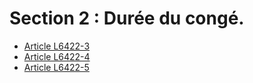 # Section 2 : Durée du congé.

* [Article L6422-3](./LEGIARTI000006904476.md)
* [Article L6422-4](./LEGIARTI000006904477.md)
* [Article L6422-5](./LEGIARTI000006904481.md)
